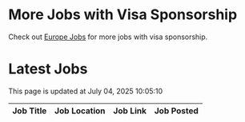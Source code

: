 # More Jobs with Visa Sponsorship

Check out [Europe Jobs](https://github.com/sureshparimi/europejobs#latest-jobs) for more jobs with visa sponsorship.

# Latest Jobs

This page is updated at July 04, 2025 10:05:10

| Job Title | Job Location | Job Link | Job Posted |
| --- | --- | --- | --- |
